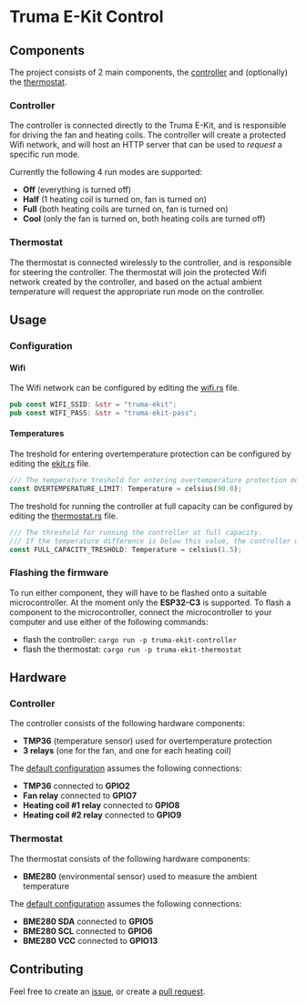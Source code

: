 # Truma E-Kit Control

## Components

The project consists of 2 main components, the [controller](#controller) and (optionally) the [thermostat](#thermostat).

### Controller

The controller is connected directly to the Truma E-Kit, and is responsible for driving the fan and heating coils.
The controller will create a protected Wifi network, and will host an HTTP server that can be used to *request* a specific run mode.

Currently the following 4 run modes are supported: 
- **Off** (everything is turned off)
- **Half** (1 heating coil is turned on, fan is turned on)
- **Full** (both heating coils are turned on, fan is turned on)
- **Cool** (only the fan is turned on, both heating coils are turned off)

### Thermostat

The thermostat is connected wirelessly to the controller, and is responsible for steering the controller.
The thermostat will join the protected Wifi network created by the controller, and based on the actual ambient temperature will request the appropriate run mode on the controller.

## Usage

### Configuration

#### Wifi

The Wifi network can be configured by editing the [wifi.rs](truma-ekit-core/src/wifi.rs) file.

```rust
pub const WIFI_SSID: &str = "truma-ekit";
pub const WIFI_PASS: &str = "truma-ekit-pass";
```

#### Temperatures

The treshold for entering overtemperature protection can be configured by editing the [ekit.rs](truma-ekit-controller/src/ekit.rs) file.

```rust
/// The temperature treshold for entering overtemperature protection mode.
const OVERTEMPERATURE_LIMIT: Temperature = celsius(90.0);
```

The treshold for running the controller at full capacity can be configured by editing the [thermostat.rs](truma-ekit-thermostat/src/thermostat.rs) file.

```rust
/// The threshold for running the controller at full capacity. 
/// If the temperature difference is below this value, the controller will be run at half capacity.
const FULL_CAPACITY_TRESHOLD: Temperature = celsius(1.5);
```

### Flashing the firmware

To run either component, they will have to be flashed onto a suitable microcontroller. At the moment only the **ESP32-C3** is supported.
To flash a component to the microcontroller, connect the microcontroller to your computer and use either of the following commands:
- flash the controller: `cargo run -p truma-ekit-controller`
- flash the thermostat: `cargo run -p truma-ekit-thermostat`


## Hardware

### Controller

The controller consists of the following hardware components:
- **TMP36** (temperature sensor) used for overtemperature protection
- **3 relays** (one for the fan, and one for each heating coil)

The [default configuration](truma-ekit-controller/src/peripherals.rs) assumes the following connections:
- **TMP36** connected to **GPIO2**
- **Fan relay** connected to **GPIO7**
- **Heating coil #1 relay** connected to **GPIO8**
- **Heating coil #2 relay** connected to **GPIO9**

### Thermostat

The thermostat consists of the following hardware components:
- **BME280** (environmental sensor) used to measure the ambient temperature

The [default configuration](truma-ekit-thermostat/src/peripherals.rs) assumes the following connections:
- **BME280 SDA** connected to **GPIO5**
- **BME280 SCL** connected to **GPIO6**
- **BME280 VCC** connected to **GPIO13**

## Contributing

Feel free to create an [issue](https://github.com/wassup-/truma-ekit-control/issues), or create a [pull request](https://github.com/wassup-/truma-ekit-control/pulls).
